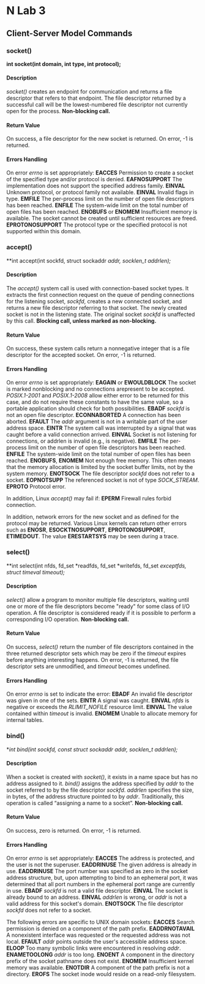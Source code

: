 # N Lab 3
## Client-Server Model Commands



### socket()

**int socket(int domain, int type, int protocol);**

#### Description
*socket()* creates an endpoint for communication and returns a file descriptor that refers to that endpoint.  The file descriptor returned by a successful call will be the lowest-numbered file descriptor not currently open for the process.
**Non-blocking call.**

#### Return Value
On success, a file descriptor for the new socket is returned. On error, -1 is returned.

#### Errors Handling
On error *errno* is set appropriately:
**EACCES** Permission to create a socket of the specified type and/or protocol is denied.
**EAFNOSUPPORT** The implementation does not support the specified address family.
**EINVAL** Unknown protocol, or protocol family not available.
**EINVAL** Invalid flags in type.
**EMFILE** The per-process limit on the number of open file descriptors has been reached.
**ENFILE** The system-wide limit on the total number of open files has been reached.
**ENOBUFS** or **ENOMEM**  Insufficient memory is available.  The socket cannot be created until sufficient resources are freed.
**EPROTONOSUPPORT**  The protocol type or the specified protocol is not supported  within this domain.



### accept()

**int accept(int sockfd, struct sockaddr *addr, socklen_t *addrlen);**

#### Description
The *accept()* system call is used with connection-based socket types. It extracts the first connection request on the queue of pending connections for the listening socket, *sockfd*, creates a new connected socket, and returns a new file descriptor referring to that socket.  The newly created socket is not in the listening state. The original socket *sockfd* is unaffected by this call.
**Blocking call, unless marked as non-blocking.**

#### Return Value
On success, these system calls return a nonnegative integer that is a file descriptor for the accepted socket.  On error, -1 is returned.

#### Errors Handling
On error *errno* is set appropriately:
**EAGAIN** or **EWOULDBLOCK** The socket is marked nonblocking and no connections arepresent to be accepted. *POSIX.1-2001* and *POSIX.1-2008* allow either error to be returned for this case, and do not require these constants to have the same value, so a portable application should check for both possibilities.
**EBADF** *sockfd* is not an open file descriptor.
**ECONNABORTED**  A connection has been aborted.
**EFAULT** The *addr* argument is not in a writable part of the user address space.
**EINTR**  The system call was interrupted by a signal that was caught before a valid connection arrived.
**EINVAL** Socket is not listening for connections, or addrlen is invalid (e.g., is negative).
**EMFILE** The per-process limit on the number of open file descriptors has been reached.
**ENFILE** The system-wide limit on the total number of open files has been reached.
**ENOBUFS**, **ENOMEM** Not enough free memory.  This often means that the memory allocation is limited by the socket buffer limits, not by the system memory.
**ENOTSOCK** The file descriptor *sockfd* does not refer to a socket.
**EOPNOTSUPP** The referenced socket is not of type *SOCK_STREAM*.
**EPROTO** Protocol error.

In addition, Linux *accept()* may fail if:
**EPERM**  Firewall rules forbid connection.

In addition, network errors for the new socket and as defined for the protocol may be returned.  Various Linux kernels can return other errors such as **ENOSR**, **ESOCKTNOSUPPORT**, **EPROTONOSUPPORT**, **ETIMEDOUT**. The value **ERESTARTSYS** may be seen during a trace.



### select()

**int select(int nfds, fd_set *readfds, fd_set *writefds, fd_set *exceptfds, struct timeval *timeout);**

#### Description
*select()* allow a program to monitor multiple file descriptors, waiting until one or more of the file descriptors become "ready" for some class of I/O operation.  A file descriptor is considered ready if it is possible to perform a corresponding I/O operation.
**Non-blocking call.**

#### Return Value
On success, *select()* return the number of file descriptors contained in the three returned descriptor sets which may be zero if the *timeout* expires before anything interesting happens.  On error, -1 is returned, the file descriptor sets are unmodified, and *timeout* becomes undefined.

#### Errors Handling
On error *errno* is set to indicate the error:
**EBADF**  An invalid file descriptor was given in one of the sets.
**EINTR**  A signal was caught.
**EINVAL** *nfds* is negative or exceeds the *RLIMIT_NOFILE* resource limit.
**EINVAL** The value contained within *timeout* is invalid.
**ENOMEM** Unable to allocate memory for internal tables.



### bind()

**int bind(int sockfd, const struct sockaddr *addr, socklen_t addrlen);**

#### Description
When a socket is created with *socket()*, it exists in a name space but has no address assigned to it. *bind()* assigns the address specified by *addr* to the socket referred to by the file descriptor *sockfd*. *addrlen* specifies the size, in bytes, of the address structure pointed to by *addr*. Traditionally, this operation is called “assigning a name to a socket”.
**Non-blocking call.**

#### Return Value
On success, zero is returned.  On error, -1 is returned.

#### Errors Handling
On error *errno* is set appropriately:
**EACCES** The address is protected, and the user is not the superuser.
**EADDRINUSE** The given address is already in use.
**EADDRINUSE** The port number was specified as zero in the socket address structure, but, upon attempting to bind to an ephemeral port, it was determined that all port numbers in the ephemeral port range are currently in use.
**EBADF** *sockfd* is not a valid file descriptor.
**EINVAL** The socket is already bound to an address.
**EINVAL** *addrlen* is wrong, or *addr* is not a valid address for this socket's domain.
**ENOTSOCK** The file descriptor *sockfd* does not refer to a socket.

The following errors are specific to UNIX domain sockets:
**EACCES** Search permission is denied on a component of the path prefix.
**EADDRNOTAVAIL** A nonexistent interface was requested or the requested address was not local.
**EFAULT** *addr* points outside the user's accessible address space.
**ELOOP**  Too many symbolic links were encountered in resolving *addr*.
**ENAMETOOLONG** *addr* is too long.
**ENOENT** A component in the directory prefix of the socket pathname does not exist.
**ENOMEM** Insufficient kernel memory was available.
**ENOTDIR** A component of the path prefix is not a directory.
**EROFS**  The socket inode would reside on a read-only filesystem.
